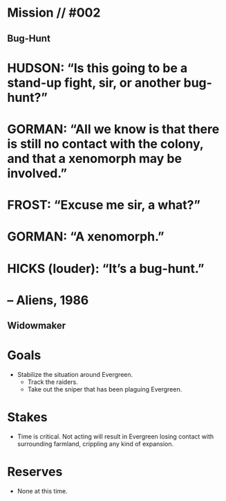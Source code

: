 # Mission // #002
## Bug-Hunt
# HUDSON: “Is this going to be a stand-up fight, sir, or another bug-hunt?”
# GORMAN: “All we know is that there is still no contact with the colony, and that a xenomorph may be involved.”
# FROST: “Excuse me sir, a what?”
# GORMAN: “A xenomorph.”
# HICKS (louder): “It’s a bug-hunt.”
# – Aliens, 1986
## Widowmaker
# Goals
- Stabilize the situation around Evergreen.
  - Track the raiders.
  - Take out the sniper that has been plaguing Evergreen.

# Stakes
- Time is critical. Not acting will result in Evergreen losing contact with surrounding farmland, crippling any kind of expansion.

# Reserves
- None at this time.